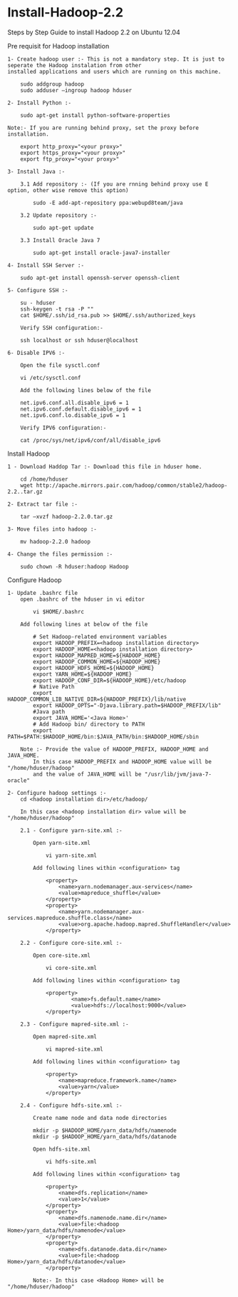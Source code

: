 Install-Hadoop-2.2
==================

Steps by Step Guide to install Hadoop 2.2 on Ubuntu 12.04

Pre requisit for Hadoop installation

	1- Create hadoop user :- This is not a mandatory step. It is just to seperate the Hadoop instalation from other
	installed applications and users which are running on this machine.

    	sudo addgroup hadoop
    	sudo adduser —ingroup hadoop hduser

	2- Install Python :- 
	
		sudo apt-get install python-software-properties
	
	Note:- If you are running behind proxy, set the proxy before installation.
	
		export http_proxy="<your proxy>"
		export https_proxy="<your proxy>"
		export ftp_proxy="<your proxy>"
	
	3- Install Java :- 
	
		3.1 Add repository :- (If you are rnning behind proxy use E option, other wise remove this option)
		
			sudo -E add-apt-repository ppa:webupd8team/java
		
		3.2 Update repository :- 
	
			sudo apt-get update
			
		3.3 Install Oracle Java 7
		
			sudo apt-get install oracle-java7-installer
			
	4- Install SSH Server :-
	
		sudo apt-get install openssh-server openssh-client
		
	5- Configure SSH :- 
	
		su - hduser
		ssh-keygen -t rsa -P ""
		cat $HOME/.ssh/id_rsa.pub >> $HOME/.ssh/authorized_keys
	
		Verify SSH configuration:-  
		
		ssh localhost or ssh hduser@localhost
	
	6- Disable IPV6 :- 
	
		Open the file sysctl.conf
	
		vi /etc/sysctl.conf
	
		Add the following lines below of the file
	
		net.ipv6.conf.all.disable_ipv6 = 1
		net.ipv6.conf.default.disable_ipv6 = 1
		net.ipv6.conf.lo.disable_ipv6 = 1
		
		Verify IPV6 configuration:-  
	
		cat /proc/sys/net/ipv6/conf/all/disable_ipv6
	
Install Hadoop

	1 - Download Haddop Tar :- Download this file in hduser home.
	
		cd /home/hduser
		wget http://apache.mirrors.pair.com/hadoop/common/stable2/hadoop-2.2..tar.gz
		
	2- Extract tar file :-
		
		tar –xvzf hadoop-2.2.0.tar.gz
		
	3- Move files into hadoop :- 
	
		mv hadoop-2.2.0 hadoop
		
	4- Change the files permission :- 
		
		sudo chown -R hduser:hadoop Hadoop
		
Configure Hadoop	

	1- Update .bashrc file
		open .bashrc of the hduser in vi editor
		
			vi $HOME/.bashrc
		
		Add following lines at below of the file
			
			# Set Hadoop-related environment variables
			export HADOOP_PREFIX=<hadoop installation directory>
			export HADOOP_HOME=<hadoop installation directory>
			export HADOOP_MAPRED_HOME=${HADOOP_HOME}
			export HADOOP_COMMON_HOME=${HADOOP_HOME}
			export HADOOP_HDFS_HOME=${HADOOP_HOME}
			export YARN_HOME=${HADOOP_HOME}
			export HADOOP_CONF_DIR=${HADOOP_HOME}/etc/hadoop
			# Native Path
			export HADOOP_COMMON_LIB_NATIVE_DIR=${HADOOP_PREFIX}/lib/native
			export HADOOP_OPTS="-Djava.library.path=$HADOOP_PREFIX/lib"
			#Java path
			export JAVA_HOME='<Java Home>'
			# Add Hadoop bin/ directory to PATH
			export PATH=$PATH:$HADOOP_HOME/bin:$JAVA_PATH/bin:$HADOOP_HOME/sbin
			
		Note :- Provide the value of HADOOP_PREFIX, HADOOP_HOME and JAVA_HOME.
			In this case HADOOP_PREFIX and HADOOP_HOME value will be "/home/hduser/hadoop"
			and the value of JAVA_HOME will be "/usr/lib/jvm/java-7-oracle" 
	
	2- Configure hadoop settings :- 
		cd <hadoop installation dir>/etc/hadoop/
		
		In this case <hadoop installation dir> value will be "/home/hduser/hadoop"
	
		2.1 - Configure yarn-site.xml :- 
			
			Open yarn-site.xml 
			
				vi yarn-site.xml
			
			Add following lines within <configuration> tag
			
				<property>
				    <name>yarn.nodemanager.aux-services</name>
				    <value>mapreduce_shuffle</value>
				</property>
				<property>
				    <name>yarn.nodemanager.aux-services.mapreduce.shuffle.class</name>
				    <value>org.apache.hadoop.mapred.ShuffleHandler</value>
				</property>
		
		2.2 - Configure core-site.xml :- 
			
			Open core-site.xml 
			
				vi core-site.xml
			
			Add following lines within <configuration> tag
			
				<property>
			    	    <name>fs.default.name</name>
			    	    <value>hdfs://localhost:9000</value>
				</property>
				
		2.3 - Configure mapred-site.xml :- 
			
			Open mapred-site.xml 
			
				vi mapred-site.xml
			
			Add following lines within <configuration> tag
			
				<property>
				    <name>mapreduce.framework.name</name>
				    <value>yarn</value>
				</property>

		2.4 - Configure hdfs-site.xml :- 
			
			Create name node and data node directories
			
			mkdir -p $HADOOP_HOME/yarn_data/hdfs/namenode
			mkdir -p $HADOOP_HOME/yarn_data/hdfs/datanode
			
			Open hdfs-site.xml 
			
				vi hdfs-site.xml
			
			Add following lines within <configuration> tag
			
				<property>
				    <name>dfs.replication</name>
				    <value>1</value>
				</property>
				<property>
				    <name>dfs.namenode.name.dir</name>
				    <value>file:<hadoop Home>/yarn_data/hdfs/namenode</value>
				</property>
				<property>
				    <name>dfs.datanode.data.dir</name>
				    <value>file:<hadoop Home>/yarn_data/hdfs/datanode</value>
				</property>
				
			Note:- In this case <Hadoop Home> will be "/home/hduser/hadoop" 
	
	
	
	
	
